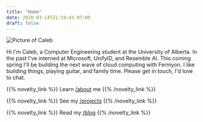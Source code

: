 ```yaml
---
title: "Home"
date: 2020-03-14T21:19:43-07:00
draft: false
---
```


<img src="/caleb_circle.png" alt="Picture of Caleb" class="mx-auto w-48 sm:w-64 mb-6"/>

Hi I'm Caleb, a Computer Engineering student at the University of Alberta. In the past I've interned at Microsoft, UnifyID, and Resemble AI. This coming spring I'll be building the next wave of cloud computing with Fermyon. I like building things, playing guitar, and family time. Please get in touch, I'd love to chat.

{{% novelty_link %}}
Learn [/about](/about/) me
{{% /novelty_link %}}

{{% novelty_link %}}
See my [/projects](/projects/)
{{% /novelty_link %}}

{{% novelty_link %}}
Read my [/blog](/blog/)
{{% /novelty_link %}}
